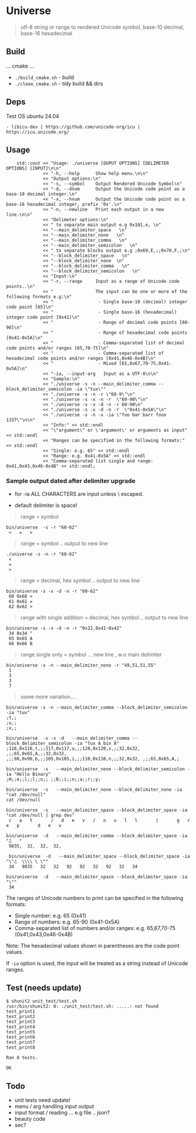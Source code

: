 # Universe

> utf-8 string or range to rendered Unicode symbol, base-10 decimal, base-16 hexadecimal

## Build

... cmake ...
- ```./build_cmake.sh``` - build
- ```./clean_cmake.sh``` - tidy build && dirs


## Deps

Test OS ubuntu 24.04
```
- libicu-dev | https://github.com/unicode-org/icu | https://icu.unicode.org/
```

## Usage

```
    std::cout << "Usage: ./universe [OUPUT OPTIONS] [DELIMETER OPTIONS] [INPUT]\n\n"
              << "-h, --help      Show help menu.\n\n"
              << "Output options:\n"
              << "-s, --symbol    Output Rendered Unicode Symbol\n"
              << "-d, --dnum      Output the Unicode code point as a base-10 decimal integer.\n"
              << "-x, --hnum      Output the Unicode code point as a base-16 hexadecimal integer, prefix '0x'.\n"
              << "-n, --newline   Print each output in a new line.\n\n"
              << "Delimeter options:\n"
              << " to separate main output e.g 0x101,e, \n"
              << "--main_delimiter_space   \n"
              << "--main_delimiter_none   \n"
              << "--main_delimiter_comma   \n"
              << "--main_delimiter_semicolon   \n"
              << " to separate blocks output e.g ;0x69,E,;;0x70,F,;\n"
              << "--block_delimiter_space   \n"
              << "--block_delimiter_none  \n"
              << "--block_delimiter_comma   \n"
              << "--block_delimiter_semicolon   \n"
              << "Input:\n"
              << "-r, --range     Input as a range of Unicode code points..\n"
              << "                The input can be one or more of the following formats e.g:\n"
              << "                 - Single base-10 (decimal) integer code point [65]\n"
              << "                 - Single base-16 (hexadecimal) integer code point [0x41]\n"
              << "                 - Range of decimal code points [60-90]\n"
              << "                 - Range of hexadecimal code points [0x41-0x5A]\n"
              << "                 - Comma-separated list of decimal code points and/or ranges [65,70-75]\n"
              << "                 - Comma-separated list of hexadecimal code points and/or ranges [0x41,0x46-0x4B]\n"
              << "                 - Mixed [65,0x67,70-75,0x41-0x5A]\n"
              << "-ia, --input-arg   Input as a UTF-8\n\n"
              << "Sample:\n"
              << "./universe -s -n --main_delimiter_comma --block_delimiter_semicolon -ia \"tux\""
              << "./universe -s -n -r \"60-9\"\n"
              << "./universe -s -x -n -r  \"60-90\"\n"
              << "./universe -s -x -d -n -r 60-90\n"
              << "./universe -s -x -d -n -r  \"0x41-0x5A\"\n"
              << "./universe -s -n -x -ia \"foo bar barr fooo 1337\"\n\n"
              << "Info:" << std::endl
              << "\"argument\" or \'argument\' or arguments as input" << std::endl
              << "Ranges can be specified in the following formats:" << std::endl
              << "Single: e.g. 65" << std::endl
              << "Range: e.g. 0x41-0x5A" << std::endl
              << "Comma-separated list single and range: 0x41,0x43,0x46-0x4B" << std::endl;

```

### Sample output dated after delimiter upgrade
- for -ia ALL CHARACTERS are input unless \ escaped.

- default delimiter is space!

> range = symbol
```
bin/universe  -s -r "60-62"
 <   =   >  
```
> range = symbol .. output to new line
```
./universe -s -n -r "60-62"
 <  
 =  
 >  
```
> range = decimal, hex symbol .. output to new line
```
bin/universe -s -x -d -n -r "60-62"
 60 0x60 <  
 61 0x61 =  
 62 0x62 >  
```
> range with single addition = decimal, hex symbol .. output to new line
```
bin/universe -s -x -d -n -r "0x22,0x41-0x42"
 34 0x34 "  
 65 0x65 A  
 66 0x66 B  

```
> range single only = symbol ... new line , w.o main delimiter
```
bin/universe -s -n --main_delimiter_none -r "49,51,51,55"
 1 
 3 
 3 
 7 
```
> some more variation....
```
bin/universe -s -n --main_delimiter_comma --block_delimiter_semicolon -ia "tux"
;t,;
;u,;
;x,;
```

```
bin/universe  -s -x -d   --main_delimiter_comma --block_delimiter_semicolon -ia "tux A bin A"
;116,0x116,t,;;117,0x117,u,;;120,0x120,x,;;32,0x32, ,;;65,0x65,A,;;32,0x32, ,;;98,0x98,b,;;105,0x105,i,;;110,0x110,n,;;32,0x32, ,;;65,0x65,A,; 

```

```
bin/universe  -s   --main_delimiter_none --block_delimiter_semicolon -ia "Hello Binary"
;H;;e;;l;;l;;o;; ;;B;;i;;n;;a;;r;;y; 
```

```
bin/universe  -s   --main_delimiter_none --block_delimiter_none -ia "cat /dev/null"
cat /dev/null 
```

```
bin/universe  -s   --main_delimiter_space --block_delimiter_space -ia "cat /dev/null | grep dev"
 c   a   t       /   d   e   v   /   n   u   l   l       |       g   r   e   p       d   e   v   
```

```
bin/universe  -d   --main_delimiter_comma --block_delimiter_space -ia "♫   "
 9835,  32,  32,  32, 
```

```
 bin/universe  -d   --main_delimiter_space --block_delimiter_space -ia "\"♫  \\\\ \ \""
 34   9835   32   32   92   92   32   92   32   34   
```

```
bin/universe  -d   --main_delimiter_space --block_delimiter_space -ia "\""
 34   
```


The ranges of Unicode numbers to print can be specified in the following formats:

- Single number: e.g. 65 (0x41)
- Range of numbers: e.g. 65-90 (0x41-0x5A)
- Comma-separated list of numbers and/or ranges: e.g. 65,67,70-75 (0x41,0x43,0x46-0x4B)

Note: The hexadecimal values shown in parentheses are the code point values.

If `-ia` option is used, the input will be treated as a string instead of Unicode ranges.



## Test (needs update)
```
$ shunit2 unit_test/test.sh 
/usr/bin/shunit2: 8: ./unit_test/test.sh: .....: not found
test_print1
test_print2
test_print3
test_print4
test_print5
test_print6
test_print7
test_print8

Ran 8 tests.

OK
```

## Todo

- unit tests need update!
- menu / arg handling  input output
- input format / reading ... e.g file .. json?
- beauty code
- sec?

